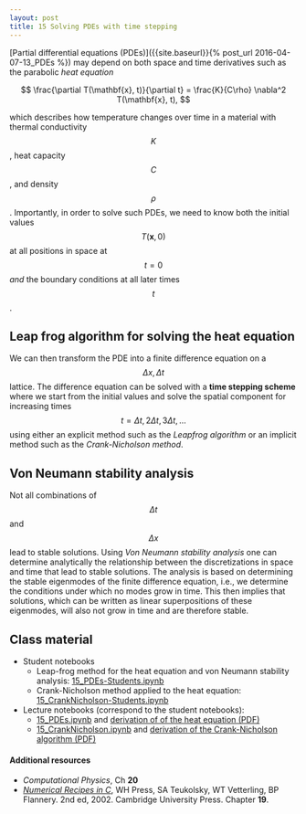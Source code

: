 ```yaml
---
layout: post
title: 15 Solving PDEs with time stepping
---
```


[Partial differential equations (PDEs)]({{site.baseurl}}{% post_url 2016-04-07-13_PDEs %}) may depend on both space and time derivatives such as the parabolic *heat equation*

$$
\frac{\partial T(\mathbf{x}, t)}{\partial t} = \frac{K}{C\rho} \nabla^2 T(\mathbf{x}, t),
$$

which describes how temperature changes over time in a material with thermal conductivity $$K$$, heat capacity $$C$$, and density $$\rho$$. Importantly, in order to solve such PDEs, we need to know both the initial values $$T(\mathbf{x}, 0)$$ at all positions in space at $$t=0$$ *and* the boundary conditions at all later times $$t$$.

## Leap frog algorithm for solving the heat equation

We can then transform the PDE into a finite difference equation on a $$\Delta x, \Delta t$$ lattice. The difference equation can be solved with a **time stepping scheme** where we start from the initial values and solve the spatial component for increasing times $$t = \Delta t, 2\Delta t, 3\Delta t, \dots$$ using either an explicit method such as the *Leapfrog algorithm* or an implicit method such as the *Crank-Nicholson method*.

## Von Neumann stability analysis

Not all combinations of $$\Delta t$$ and $$\Delta x$$ lead to stable solutions. Using *Von Neumann stability analysis* one can determine analytically the relationship between the discretizations in space and time that lead to stable solutions. The analysis is based on determining the stable eigenmodes of the finite difference equation, i.e., we determine the conditions under which no modes grow in time. This then implies that solutions, which can be written as linear superpositions of these eigenmodes, will also not grow in time and are therefore stable.

## Class material

* Student notebooks
  * Leap-frog method for the heat equation and von Neumann stability
    analysis: [15_PDEs-Students.ipynb]({{site.nbviewer.resources}}/15_PDEs/15_PDEs-Students.ipynb)
  * Crank-Nicholson method applied to the heat equation:
    [15_CrankNicholson-Students.ipynb]({{site.nbviewer.resources}}/15_PDEs/15_CrankNicholson-Students.ipynb)
* Lecture notebooks (correspond to the student notebooks):
  * [15_PDEs.ipynb]({{site.nbviewer.resources}}/15_PDEs/15_PDEs.ipynb) and [derivation of of the heat equation (PDF)]({{site.resources.fileurl}}/15_PDEs/15_PDEs_LectureNotes_HeatEquation.pdf)
  * [15_CrankNicholson.ipynb]({{site.nbviewer.resources}}/15_PDEs/15_CrankNicholson.ipynb)
    and [derivation of the Crank-Nicholson algorithm (PDF)]({{site.resources.fileurl}}/15_PDEs/15_LectureNotes_CrankNicholson.pdf)

#### Additional resources  ####

* _Computational Physics_, Ch **20**
* _[Numerical Recipes in C](http://apps.nrbook.com/c/index.html)_, WH
  Press, SA Teukolsky, WT Vetterling, BP Flannery. 2nd
  ed, 2002. Cambridge University Press. Chapter **19**.


